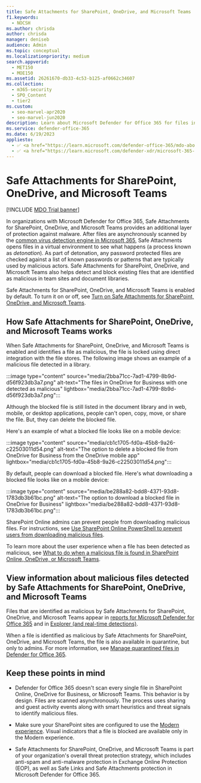 ```yaml
---
title: Safe Attachments for SharePoint, OneDrive, and Microsoft Teams
f1.keywords: 
  - NOCSH
ms.author: chrisda
author: chrisda
manager: deniseb
audience: Admin
ms.topic: conceptual
ms.localizationpriority: medium
search.appverid: 
  - MET150
  - MOE150
ms.assetid: 26261670-db33-4c53-b125-af0662c34607
ms.collection: 
  - m365-security
  - SPO_Content
  - tier2
ms.custom: 
  - seo-marvel-apr2020
  - seo-marvel-jun2020
description: Learn about Microsoft Defender for Office 365 for files in SharePoint Online, OneDrive for Business, and Microsoft Teams.
ms.service: defender-office-365
ms.date: 6/19/2023
appliesto:
  - ✅ <a href="https://learn.microsoft.com/defender-office-365/mdo-about#defender-for-office-365-plan-1-vs-plan-2-cheat-sheet" target="_blank">Microsoft Defender for Office 365 Plan 1 and Plan 2</a>
  - ✅ <a href="https://learn.microsoft.com/defender-xdr/microsoft-365-defender" target="_blank">Microsoft Defender XDR</a>
---
```


# Safe Attachments for SharePoint, OneDrive, and Microsoft Teams

[!INCLUDE [MDO Trial banner](../includes/mdo-trial-banner.md)]

In organizations with Microsoft Defender for Office 365, Safe Attachments for SharePoint, OneDrive, and Microsoft Teams provides an additional layer of protection against malware. After files are asynchronously scanned by the [common virus detection engine in Microsoft 365](anti-malware-protection-for-spo-odfb-teams-about.md), Safe Attachments opens files in a virtual environment to see what happens (a process known as _detonation_). As part of detonation, any password protected files are checked against a list of known passwords or patterns that are typically used by malicious actors. Safe Attachments for SharePoint, OneDrive, and Microsoft Teams also helps detect and block existing files that are identified as malicious in team sites and document libraries.

Safe Attachments for SharePoint, OneDrive, and Microsoft Teams is enabled by default. To turn it on or off, see [Turn on Safe Attachments for SharePoint, OneDrive, and Microsoft Teams](safe-attachments-for-spo-odfb-teams-configure.md).

## How Safe Attachments for SharePoint, OneDrive, and Microsoft Teams works

When Safe Attachments for SharePoint, OneDrive, and Microsoft Teams is enabled and identifies a file as malicious, the file is locked using direct integration with the file stores. The following image shows an example of a malicious file detected in a library.

:::image type="content" source="media/2bba71cc-7ad1-4799-8b9d-d56f923db3a7.png" alt-text="The files in OneDrive for Business with one detected as malicious" lightbox="media/2bba71cc-7ad1-4799-8b9d-d56f923db3a7.png":::

Although the blocked file is still listed in the document library and in web, mobile, or desktop applications, people can't open, copy, move, or share the file. But, they can delete the blocked file.

Here's an example of what a blocked file looks like on a mobile device:

:::image type="content" source="media/cb1c1705-fd0a-45b8-9a26-c22503011d54.png" alt-text="The option to delete a blocked file from OneDrive for Business from the OneDrive mobile app" lightbox="media/cb1c1705-fd0a-45b8-9a26-c22503011d54.png":::

By default, people can download a blocked file. Here's what downloading a blocked file looks like on a mobile device:

:::image type="content" source="media/be288a82-bdd8-4371-93d8-1783db3b61bc.png" alt-text="The option to download a blocked file in OneDrive for Business" lightbox="media/be288a82-bdd8-4371-93d8-1783db3b61bc.png":::

SharePoint Online admins can prevent people from downloading malicious files. For instructions, see [Use SharePoint Online PowerShell to prevent users from downloading malicious files](safe-attachments-for-spo-odfb-teams-configure.md#step-2-recommended-use-sharepoint-online-powershell-to-prevent-users-from-downloading-malicious-files).

To learn more about the user experience when a file has been detected as malicious, see [What to do when a malicious file is found in SharePoint Online, OneDrive, or Microsoft Teams](https://support.microsoft.com/office/01e902ad-a903-4e0f-b093-1e1ac0c37ad2).

## View information about malicious files detected by Safe Attachments for SharePoint, OneDrive, and Microsoft Teams

Files that are identified as malicious by Safe Attachments for SharePoint, OneDrive, and Microsoft Teams appear in [reports for Microsoft Defender for Office 365](reports-defender-for-office-365.md) and in [Explorer (and real-time detections)](threat-explorer-real-time-detections-about.md).

When a file is identified as malicious by Safe Attachments for SharePoint, OneDrive, and Microsoft Teams, the file is also available in quarantine, but only to admins. For more information, see [Manage quarantined files in Defender for Office 365](quarantine-admin-manage-messages-files.md#use-the-microsoft-defender-portal-to-manage-quarantined-files-in-defender-for-office-365).

## Keep these points in mind

- Defender for Office 365 doesn't scan every single file in SharePoint Online, OneDrive for Business, or Microsoft Teams. This behavior is by design. Files are scanned asynchronously. The process uses sharing and guest activity events along with smart heuristics and threat signals to identify malicious files.

- Make sure your SharePoint sites are configured to use the [Modern experience](/sharepoint/guide-to-sharepoint-modern-experience). Visual indicators that a file is blocked are available only in the Modern experience.

- Safe Attachments for SharePoint, OneDrive, and Microsoft Teams is part of your organization's overall threat protection strategy, which includes anti-spam and anti-malware protection in Exchange Online Protection (EOP), as well as Safe Links and Safe Attachments protection in Microsoft Defender for Office 365.
